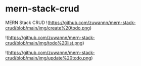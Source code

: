 # mern-stack-crud
 MERN Stack CRUD
!(https://github.com/zuwannn/mern-stack-crud/blob/main/img/create%20todo.png)

!(https://github.com/zuwannn/mern-stack-crud/blob/main/img/todo%20list.png)

!(https://github.com/zuwannn/mern-stack-crud/blob/main/img/update%20todo.png)